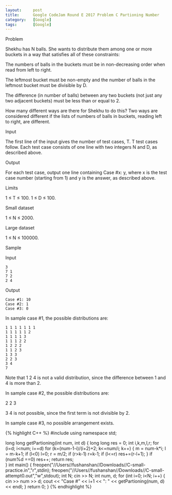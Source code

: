 ```yaml
---
layout:     post
title:      Google CodeJam Round E 2017 Problem C Partioning Number
category:   [Google] 
tags:       [Google]
---
```



Problem

Shekhu has N balls. She wants to distribute them among one or more buckets in a way that satisfies all of these constraints:

The numbers of balls in the buckets must be in non-decreasing order when read from left to right.

The leftmost bucket must be non-empty and the number of balls in the leftmost bucket must be divisible by D.

The difference (in number of balls) between any two buckets (not just any two adjacent buckets) must be less than or equal to 2.

How many different ways are there for Shekhu to do this? Two ways are considered different if the lists of numbers of balls in buckets, reading left to right, are different.

Input

The first line of the input gives the number of test cases, T.
T test cases follow. Each test case consists of one line with two integers N and D, as described above.

Output

For each test case, output one line containing Case #x: y, where x is the test case number (starting from 1) and y is the answer, as described above.

Limits

1 ≤ T ≤ 100.
1 ≤ D ≤ 100.

Small dataset

1 ≤ N ≤ 2000.

Large dataset

1 ≤ N ≤ 100000.

Sample

Input 
 
	3
	7 1
	7 2
	2 4

Output 

	Case #1: 10
	Case #2: 1
	Case #3: 0
In sample case #1, the possible distributions are:

	1 1 1 1 1 1 1
	1 1 1 1 1 2
	1 1 1 1 3
	1 1 1 2 2
	1 2 2 2
	1 1 2 3
	1 3 3
	2 2 3
	3 4
	7

Note that 1 2 4 is not a valid distribution, since the difference between 1 and 4 is more than 2.

In sample case #2, the possible distributions are:

2 2 3

3 4 is not possible, since the first term is not divisible by 2.

In sample case #3, no possible arrangement exists.

{% highlight C++ %}
#include <iostream>
using namespace std;

long long getPartioning(int num, int d) {
    long long res = 0;
    int i,k,m,l,r;
    for (i=d; i<num; i+=d)
        for (k=(num-1-i)/(i+2)+2; k<=num/i; k++) {
            m = num-k*i;
            l = m-k+1;  if (l<0)   l=0;
            r = m/2;    if (r>k-1)  r=k-1;
            if (l<=r)   res+=(r-l+1);
        }
    if (num%d ==0)  res++;
    return res;    
}
int main() {
    freopen("//Users//fushanshan//Downloads//C-small-practice.in","r",stdin);
    freopen("//Users//fushanshan//Downloads//C-small-attempt0.out","w",stdout);
    int N;
    cin >> N;
    int num, d;
    for (int i=0; i<N; i++) {
        cin >> num >> d;
        cout << "Case #" << i+1 << ": " << getPartioning(num, d) << endl;
    }
    return 0;
}
{% endhighlight %}